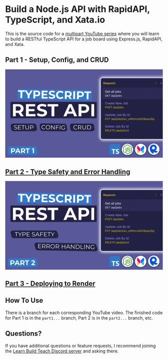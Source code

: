 # Build a Node.js API with RapidAPI, TypeScript, and Xata.io

This is the source code for a [multipart YouTube series](https://youtube.com/playlist?list=PLDlWc9AfQBfaaubcN_YPuq0NlERt1rHAM) where you will learn to build a RESTful TypeScript API for a job board using Express.js, RapidAPI, and Xata.

## Part 1 - Setup, Config, and CRUD

[![Part 1 Cover](./images/part1.jpg)](https://youtu.be/8MjjmCQIdiY)

## [Part 2 - Type Safety and Error Handling](https://youtu.be/pNK09uh_tHs)

[![Part 2 Cover](./images/part2.jpg)](https://youtu.be/pNK09uh_tHs)

## [Part 3 - Deploying to Render]()

## How To Use

There is a branch for each corresponding YouTube video. The finished code for Part 1 is in the `part1...` branch, Part 2 is in the `part2...` branch, etc.

## Questions?

If you have additional questions or feature requests, I recommend joining the [Learn Build Teach Discord server](https://learnbuildteach.com/) and asking there.
